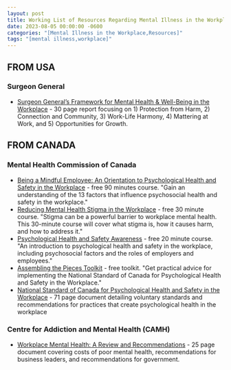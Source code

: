 ```yaml
---
layout: post
title: Working List of Resources Regarding Mental Illness in the Workplace
date: 2023-08-05 00:00:00 -0600
categories: "[Mental Illness in the Workplace,Resources]"
tags: "[mental illness,workplace]"
---
```

## FROM USA
### Surgeon General
- [Surgeon General’s Framework for Mental Health & Well-Being in the Workplace](https://drive.google.com/file/d/12ady-BoWqmLQpY_TtT6dPT_RlwrP7OgJ/view?usp=drive_link) - 30 page report focusing on 1) Protection from Harm, 2) Connection and Community, 3) Work-Life Harmony, 4) Mattering at Work, and 5) Opportunities for Growth.

## FROM CANADA
### Mental Health Commission of Canada
 - [Being a Mindful Employee: An Orientation to Psychological Health and Safety in the Workplace](https://www.ccohs.ca/products/courses/mindful_employee/) - free 90 minutes course. "Gain an understanding of the 13 factors that influence psychosocial health and safety in the workplace."
 - [Reducing Mental Health Stigma in the Workplace](https://www.ccohs.ca/products/courses/phs-stigma/) - free 30 minute course. "Stigma can be a powerful barrier to workplace mental health. This 30-minute course will cover what stigma is, how it causes harm, and how to address it."
 - [Psychological Health and Safety Awareness](https://www.ccohs.ca/products/courses/phs-awareness/) - free 20 minute course. "An introduction to psychological health and safety in the workplace, including psychosocial factors and the roles of employers and employees."
- [Assembling the Pieces Toolkit](https://www.ccohs.ca/products/courses/assembling_pieces/) - free toolkit. "Get practical advice for implementing the National Standard of Canada for Psychological Health and Safety in the Workplace."
- [National Standard of Canada for Psychological Health and Safety in the Workplace](https://drive.google.com/file/d/1twpd8DcSl4B7lRKGM3wOhuh5SzTP-ifo/view?usp=drive_link) - 71 page document detailing voluntary standards and recommendations for practices that create psychological health in the workplace

### Centre for Addiction and Mental Health (CAMH)
- [Workplace Mental Health: A Review and Recommendations](https://drive.google.com/file/d/1Oz-eWvRGsVRBgFVeofyBNhAv5xNYOgtY/view?usp=drive_link) - 25 page document covering costs of poor mental health, recommendations for business leaders, and recommendations for government.